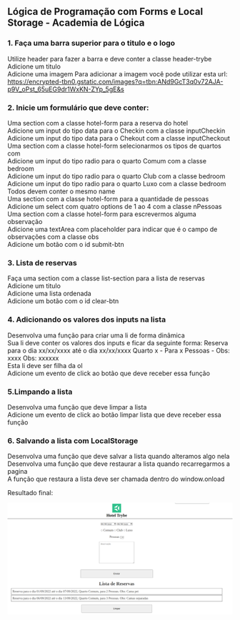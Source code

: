 ## Lógica de Programação com Forms e Local Storage - Academia de Lógica

### 1. Faça uma barra superior para o titulo e o logo
Utilize header para fazer a barra e deve conter a classe header-trybe  
Adicione um titulo  
Adicione uma imagem Para adicionar a imagem você pode utilizar esta url:  
https://encrypted-tbn0.gstatic.com/images?q=tbn:ANd9GcT3q0v72AJA-p9V_oPst_65uEG9dr1WxKN-ZYp_5gE&s  
 
### 2. Inicie um formulário que deve conter:  
Uma section com a classe hotel-form para a reserva do hotel  
Adicione um input do tipo data para o Checkin com a classe inputCheckin  
Adicione um input do tipo data para o Chekout com a classe inputCheckout  
Uma section com a classe hotel-form selecionarmos os tipos de quartos com  
Adicione um input do tipo radio para o quarto Comum com a classe bedroom  
Adicione um input do tipo radio para o quarto Club com a classe bedroom  
Adicione um input do tipo radio para o quarto Luxo com a classe bedroom  
Todos devem conter o mesmo name  
Uma section com a classe hotel-form para a quantidade de pessoas  
Adicione um select com quatro options de 1 ao 4 com a classe nPessoas  
Uma section com a classe hotel-form para escrevermos alguma observação  
Adicione uma textArea com placeholder para indicar que é o campo de observações com a classe obs  
Adicione um botão com o id submit-btn  
### 3. Lista de reservas  
Faça uma section com a classe list-section para a lista de reservas  
Adicione um titulo  
Adicione uma lista ordenada  
Adicione um botão com o id clear-btn  
### 4. Adicionando os valores dos inputs na lista  
Desenvolva uma função para criar uma li de forma dinâmica  
Sua li deve conter os valores dos inputs e ficar da seguinte forma: Reserva para o dia xx/xx/xxxx até o dia xx/xx/xxxx Quarto x -   Para x Pessoas - Obs: xxxx Obs: xxxxxx  
Esta li deve ser filha da ol  
Adicione um evento de click ao botão que deve receber essa função  
### 5.Limpando a lista  
Desenvolva uma função que deve limpar a lista  
Adicione um evento de click ao botão limpar lista que deve receber essa função  
### 6. Salvando a lista com LocalStorage  
Desenvolva uma função que deve salvar a lista quando alteramos algo nela  
Desenvolva uma função que deve restaurar a lista quando recarregarmos a pagina  
A função que restaura a lista deve ser chamada dentro do window.onload  


Resultado final:

![](Trybe-Hotel.png)